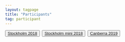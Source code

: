 ```yaml
---
layout: tagpage
title: "Participants"
tag: participant
---
```

<button class="button"><a class="linkbutton" href="/tag/stockholm-2018-people">
  Stockholm 2018
</a></button>&nbsp;
<button class="button"><a class="linkbutton" href="/tag/stockholm-mini-2018-people">
  Stockholm mini 2018
</a></button>&nbsp;
<button class="button"><a class="linkbutton" href="/tag/canberra-2019-people">
  Canberra 2019
</a></button>&nbsp;